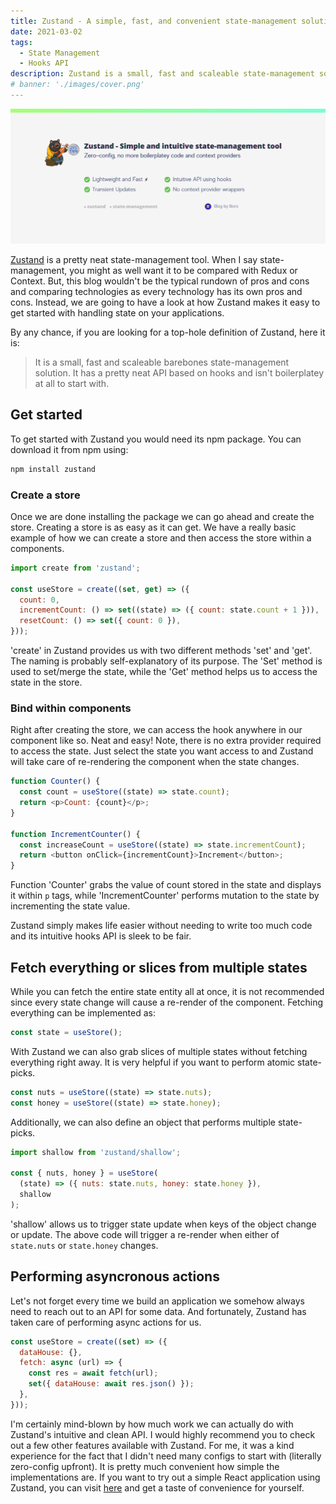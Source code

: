 ```yaml
---
title: Zustand - A simple, fast, and convenient state-management solution using Hooks API.
date: 2021-03-02
tags:
  - State Management
  - Hooks API
description: Zustand is a small, fast and scaleable state-management solution for your application.
# banner: './images/cover.png'
---
```


![banner](./images/banner.png)

[Zustand](https://github.com/pmndrs/zustand) is a pretty neat state-management tool. When I say state-management, you might as well want it to be compared with Redux or Context. But, this blog wouldn't be the typical rundown of pros and cons and comparing technologies as every technology has its own pros and cons. Instead, we are going to have a look at how Zustand makes it easy to get started with handling state on your applications.

By any chance, if you are looking for a top-hole definition of Zustand, here it is:

> It is a small, fast and scaleable barebones state-management solution. It has a pretty neat API based on hooks and isn't boilerplatey at all to start with.

## Get started

To get started with Zustand you would need its npm package. You can download it from npm using:

```bash
npm install zustand
```

### Create a store

Once we are done installing the package we can go ahead and create the store. Creating a store is as easy as it can get. We have a really basic example of how we can create a store and then access the store within a components.

```js
import create from 'zustand';

const useStore = create((set, get) => ({
  count: 0,
  incrementCount: () => set((state) => ({ count: state.count + 1 })),
  resetCount: () => set({ count: 0 }),
}));
```

'create' in Zustand provides us with two different methods 'set' and 'get'. The naming is probably self-explanatory of its purpose. The 'Set' method is used to set/merge the state, while the 'Get' method helps us to access the state in the store.

### Bind within components

Right after creating the store, we can access the hook anywhere in our component like so. Neat and easy! Note, there is no extra provider required to access the state. Just select the state you want access to and Zustand will take care of re-rendering the component when the state changes.

```js
function Counter() {
  const count = useStore((state) => state.count);
  return <p>Count: {count}</p>;
}

function IncrementCounter() {
  const increaseCount = useStore((state) => state.incrementCount);
  return <button onClick={incrementCount}>Increment</button>;
}
```

Function 'Counter' grabs the value of count stored in the state and displays it within `p` tags, while 'IncrementCounter' performs mutation to the state by incrementing the state value.

Zustand simply makes life easier without needing to write too much code and its intuitive hooks API is sleek to be fair.

## Fetch everything or slices from multiple states

While you can fetch the entire state entity all at once, it is not recommended since every state change will cause a re-render of the component. Fetching everything can be implemented as:

```js
const state = useStore();
```

With Zustand we can also grab slices of multiple states without fetching everything right away. It is very helpful if you want to perform atomic state-picks.

```js
const nuts = useStore((state) => state.nuts);
const honey = useStore((state) => state.honey);
```

Additionally, we can also define an object that performs multiple state-picks.

```js
import shallow from 'zustand/shallow';

const { nuts, honey } = useStore(
  (state) => ({ nuts: state.nuts, honey: state.honey }),
  shallow
);
```

'shallow' allows us to trigger state update when keys of the object change or update. The above code will trigger a re-render when either of `state.nuts` or `state.honey` changes.

## Performing asyncronous actions

Let's not forget every time we build an application we somehow always need to reach out to an API for some data. And fortunately, Zustand has taken care of performing async actions for us.

```js
const useStore = create((set) => ({
  dataHouse: {},
  fetch: async (url) => {
    const res = await fetch(url);
    set({ dataHouse: await res.json() });
  },
}));
```

I'm certainly mind-blown by how much work we can actually do with Zustand's intuitive and clean API. I would highly recommend you to check out a few other features available with Zustand. For me, it was a kind experience for the fact that I didn't need many configs to start with (literally zero-config upfront). It is pretty much convenient how simple the implementations are. If you want to try out a simple React application using Zustand, you can visit [here](https://codesandbox.io/s/dazzling-moon-itop4) and get a taste of convenience for yourself.
